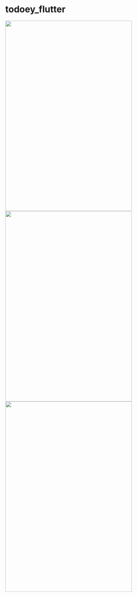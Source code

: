 # todoey_flutter
<img src='https://user-images.githubusercontent.com/93365339/171037449-201518db-d8ee-481f-bbb1-af5ff4f51d6b.jpeg' width='400' height='600'>
<img src='https://user-images.githubusercontent.com/93365339/171037465-88f1ec53-12b2-48fb-9d9f-7ea390dc9777.jpeg' width='400' height='600'>
<img src='https://user-images.githubusercontent.com/93365339/171037524-0ce63f26-533a-4d48-bf2a-81e95de137e8.jpeg' width='400' height='600'>
